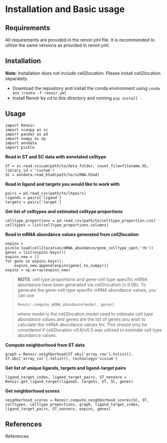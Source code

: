 # Installation and Basic usage

## Requirements
All requirements are provided in the renoir.yml file. It is recommended to utilize the same versions as provided in renoir.yml.

## Installation
**Note**: Installation does not include cell2location. Please install cell2location separately.

- Download the repository and install the conda environment using `conda env create -f renoir.yml`
- Install Renoir by cd to this directory and running `pip install .`

## Usage

```
import Renoir
import scanpy as sc
import pandas as pd
import numpy as np
import anndata
import pickle
```

**Read in ST and SC data with annotated celltype**

```
ST = sc.read_visium(path/to/data_folder, count_file=filename.h5, library_id = 'custom')
SC = anndata.read_h5ad(path/to/scRNA.h5ad)
```

**Read in ligand and targets you would like to work with**

```
pairs = pd.read_csv(path/to/ltpairs)
ligands = pairs['ligand']
targets = pairs['target']
```

**Get list of celltypes and estimated celltype proportions**

```
celltype_proportions = pd.read_csv(path/to/celltype_proportion.csv)
celltypes = list(celltype_proportions.columns)
```

**Read in mRNA abundance values generated from cell2location**

```
expins = pickle.load(cell2location/mRNA_abundance/gene_celltype_spot,'rb'))
genes = list(expins.keys())
expins_new = []
for gene in expins.keys():
    expins_new.append(expins[gene].to_numpy())
expins = np.array(expins_new)
```

> **NOTE**: cell type proportions and gene-cell type specific mRNA abundance have been generated via cell2location (v 0.06). To generate the gene-cell type specific mRNA abundance values, you can use 
> 
> `Renoir.compute_mRNA_abundance(model, genes)` 
> 
> where model is the cell2location model used to estimate cell type abundance values and genes are the list of genes you wish to calculate the mRNA abundance values for. This should only be considered if cell2location v0.6/v0.5 was utilized to estimate cell type abundance values.

**Compute neighborhood from ST data**

```
graph = Renoir.neighborhood(ST.obs['array_row'].tolist(), ST.obs['array_col'].tolist(), technology='visium')
```

**Get list of unique ligands, targets and ligand-target pairs**

```
ligand_target_index, ligand_target_pairs, ST_nonzero = Renoir.get_ligand_target(ligands, targets, ST, SC, genes)
```

**Get neighborhood scores**

```
neighborhood_scores = Renoir.compute_neighborhood_scores(SC, ST, celltypes, celltype_proportions, graph, ligand_target_index, ligand_target_pairs, ST_nonzero, expins, genes)
```

## References

References
